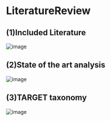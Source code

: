 # LiteratureReview

## (1)Included Literature

![image](https://user-images.githubusercontent.com/56884203/189909206-e32ab67d-8e6e-4c10-ad27-d1e641b5c3fe.png)

## (2)State of the art analysis

![image](https://user-images.githubusercontent.com/56884203/189909377-a5f292bf-cd8b-45c1-810c-94c73f1e2707.png)

## (3)TARGET taxonomy

![image](https://user-images.githubusercontent.com/56884203/189909752-f560994a-419c-4468-a1e8-8731c2bde813.png)
